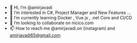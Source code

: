 - 👋 Hi, I’m @amirjavadi
- 👀 I’m interested in C#, Project Manager and New Features ...
- 🌱 I’m currently learning Docker , Vue js , .net Core and CI/CD
- 💞️ I’m looking to collaborate on nicico.com
- 📫 How to reach me @amirjavadi.on (instagram) and amirjavadi65@gmail.com

<!---
amirjavadi/amirjavadi is a ✨ special ✨ repository because its `README.md` (this file) appears on your GitHub profile.
You can click the Preview link to take a look at your changes.
--->
